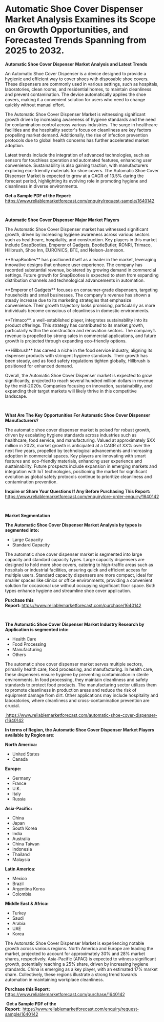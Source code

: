 <p><h1>Automatic Shoe Cover Dispenser Market Analysis Examines its Scope on Growth Opportunities, and Forecasted Trends Spanning from 2025 to 2032.</h1></p><p><strong>Automatic Shoe Cover Dispenser Market Analysis and Latest Trends</strong></p>
<p><p>An Automatic Shoe Cover Dispenser is a device designed to provide a hygienic and efficient way to cover shoes with disposable shoe covers. These dispensers are commonly used in various settings, such as hospitals, laboratories, clean rooms, and residential homes, to maintain cleanliness and prevent contamination. The device automatically applies the shoe covers, making it a convenient solution for users who need to change quickly without manual effort.</p><p>The Automatic Shoe Cover Dispenser Market is witnessing significant growth driven by increasing awareness of hygiene standards and the need for contamination control across various industries. The surge in healthcare facilities and the hospitality sector's focus on cleanliness are key factors propelling market demand. Additionally, the rise of infection prevention protocols due to global health concerns has further accelerated market adoption.</p><p>Latest trends include the integration of advanced technologies, such as sensors for touchless operation and automated features, enhancing user convenience. Sustainability is also gaining traction, with manufacturers exploring eco-friendly materials for shoe covers. The Automatic Shoe Cover Dispenser Market is expected to grow at a CAGR of 13.5% during the forecast period, highlighting its evolving role in promoting hygiene and cleanliness in diverse environments.</p></p>
<p><strong>Get a Sample PDF of the Report:&nbsp;</strong> <a href="https://www.reliablemarketforecast.com/enquiry/request-sample/1640142?utm_campaign=3728&utm_medium=2&utm_source=Github&utm_content=ia&utm_term=16042025&utm_id=automatic-shoe-cover-dispenser">https://www.reliablemarketforecast.com/enquiry/request-sample/1640142</a></p>
<p>&nbsp;</p>
<p><strong>Automatic Shoe Cover Dispenser Major Market Players</strong></p>
<p><p>The Automatic Shoe Cover Dispenser market has witnessed significant growth, driven by increasing hygiene awareness across various sectors such as healthcare, hospitality, and construction. Key players in this market include SnapBooties, Emperor of Gadgets, BootieButler, RONRI, Trimaco, Hillbrush, Shoe Inn, EURONICS, BTE, and Nelson-Jameson.</p><p>**SnapBooties** has positioned itself as a leader in the market, leveraging innovative designs that enhance user experience. The company has recorded substantial revenue, bolstered by growing demand in commercial settings. Future growth for SnapBooties is expected to stem from expanding distribution channels and technological advancements in automation.</p><p>**Emperor of Gadgets** focuses on consumer-grade dispensers, targeting households and small businesses. The company's revenue has shown a steady increase due to its marketing strategies that emphasize convenience. Their growth trajectory looks promising, particularly as more individuals become conscious of cleanliness in domestic environments.</p><p>**Trimaco**, a well-established player, integrates sustainability into its product offerings. This strategy has contributed to its market growth, particularly within the construction and renovation sectors. The company’s revenue is propelled by strong sales in commercial applications, and future growth is projected through expanding eco-friendly options.</p><p>**Hillbrush** has carved a niche in the food service industry, aligning its dispenser products with stringent hygiene standards. Their growth has been steady, and as food safety regulations tighten globally, Hillbrush is positioned for enhanced demand.</p><p>Overall, the Automatic Shoe Cover Dispenser market is expected to grow significantly, projected to reach several hundred million dollars in revenue by the mid-2020s. Companies focusing on innovation, sustainability, and expanding their target markets will likely thrive in this competitive landscape.</p></p>
<p>&nbsp;</p>
<p><strong>What Are The Key Opportunities For Automatic Shoe Cover Dispenser Manufacturers?</strong></p>
<p><p>The automatic shoe cover dispenser market is poised for robust growth, driven by escalating hygiene standards across industries such as healthcare, food service, and manufacturing. Valued at approximately $XX million in 2023, market growth is anticipated at a CAGR of XX% over the next five years, propelled by technological advancements and increasing adoption in commercial spaces. Key players are innovating with smart features and eco-friendly materials, enhancing user experience and sustainability. Future prospects include expansion in emerging markets and integration with IoT technologies, positioning the market for significant evolution as global safety protocols continue to prioritize cleanliness and contamination prevention.</p></p>
<p><strong>Inquire or Share Your Questions If Any Before Purchasing This Report:</strong> <a href="https://www.reliablemarketforecast.com/enquiry/pre-order-enquiry/1640142?utm_campaign=3728&utm_medium=2&utm_source=Github&utm_content=ia&utm_term=16042025&utm_id=automatic-shoe-cover-dispenser">https://www.reliablemarketforecast.com/enquiry/pre-order-enquiry/1640142</a></p>
<p>&nbsp;</p>
<p><strong>Market Segmentation</strong></p>
<p><strong>The Automatic Shoe Cover Dispenser Market Analysis by types is segmented into:</strong></p>
<p><ul><li>Large Capacity</li><li>Standard Capacity</li></ul></p>
<p><p>The automatic shoe cover dispenser market is segmented into large capacity and standard capacity types. Large capacity dispensers are designed to hold more shoe covers, catering to high-traffic areas such as hospitals or industrial facilities, ensuring quick and efficient access for multiple users. Standard capacity dispensers are more compact, ideal for smaller spaces like clinics or office environments, providing a convenient solution for occasional use without occupying significant floor space. Both types enhance hygiene and streamline shoe cover application.</p></p>
<p><strong>Purchase this Report:&nbsp;</strong><a href="https://www.reliablemarketforecast.com/purchase/1640142?utm_campaign=3728&utm_medium=2&utm_source=Github&utm_content=ia&utm_term=16042025&utm_id=automatic-shoe-cover-dispenser">https://www.reliablemarketforecast.com/purchase/1640142</a></p>
<p>&nbsp;</p>
<p><strong>The Automatic Shoe Cover Dispenser Market Industry Research by Application is segmented into:</strong></p>
<p><ul><li>Health Care</li><li>Food Processing</li><li>Manufacturing</li><li>Others</li></ul></p>
<p><p>The automatic shoe cover dispenser market serves multiple sectors, primarily health care, food processing, and manufacturing. In health care, these dispensers ensure hygiene by preventing contamination in sterile environments. In food processing, they maintain cleanliness and safety standards to protect food products. The manufacturing sector utilizes them to promote cleanliness in production areas and reduce the risk of equipment damage from dirt. Other applications may include hospitality and laboratories, where cleanliness and cross-contamination prevention are crucial.</p></p>
<p><a href="https://www.reliablemarketforecast.com/automatic-shoe-cover-dispenser-r1640142?utm_campaign=3728&utm_medium=2&utm_source=Github&utm_content=ia&utm_term=16042025&utm_id=automatic-shoe-cover-dispenser">&nbsp;https://www.reliablemarketforecast.com/automatic-shoe-cover-dispenser-r1640142</a></p>
<p><strong>In terms of Region, the Automatic Shoe Cover Dispenser Market Players available by Region are:</strong></p>
<p>
    <p> <strong> North America: </strong>
        <ul>
            <li>United States</li>
            <li>Canada</li>
        </ul>
        </p> 
    <p> <strong> Europe: </strong>
        <ul>
            <li>Germany</li>
            <li>France</li>
            <li>U.K.</li>
            <li>Italy</li>
            <li>Russia</li>
        </ul>
        </p> 
    <p> <strong> Asia-Pacific: </strong>
        <ul>
            <li>China</li>
            <li>Japan</li>
            <li>South Korea</li>
            <li>India</li>
            <li>Australia</li>
            <li>China Taiwan</li>
            <li>Indonesia</li>
            <li>Thailand</li>
            <li>Malaysia</li>
        </ul>
        </p> 
    <p> <strong> Latin America: </strong>
        <ul>
            <li>Mexico</li>
            <li>Brazil</li>
            <li>Argentina Korea</li>
            <li>Colombia</li>
        </ul>
        </p> 
    <p> <strong> Middle East & Africa: </strong>
        <ul>
            <li>Turkey</li>
            <li>Saudi</li>
            <li>Arabia</li>
            <li>UAE</li>
            <li>Korea</li>
        </ul>
    </p>
    </p>
<p><p>The Automatic Shoe Cover Dispenser Market is experiencing notable growth across various regions. North America and Europe are leading the market, projected to account for approximately 30% and 28% market shares, respectively. Asia-Pacific (APAC) is expected to witness significant growth, potentially reaching a 25% share, driven by increasing hygiene standards. China is emerging as a key player, with an estimated 17% market share. Collectively, these regions illustrate a strong trend towards automation in maintaining workplace cleanliness.</p></p>
<p><strong>Purchase this Report: </strong><a href="https://www.reliablemarketforecast.com/purchase/1640142?utm_campaign=3728&utm_medium=2&utm_source=Github&utm_content=ia&utm_term=16042025&utm_id=automatic-shoe-cover-dispenser">https://www.reliablemarketforecast.com/purchase/1640142</a></p>
<p>&nbsp;<strong>Get a Sample PDF of the Report:&nbsp;&nbsp;</strong><a href="https://www.reliablemarketforecast.com/enquiry/request-sample/1640142?utm_campaign=3728&utm_medium=2&utm_source=Github&utm_content=ia&utm_term=16042025&utm_id=automatic-shoe-cover-dispenser">https://www.reliablemarketforecast.com/enquiry/request-sample/1640142</a></p>
<p><strong></strong></p>
<p><p></p><p></p><p></p></p>